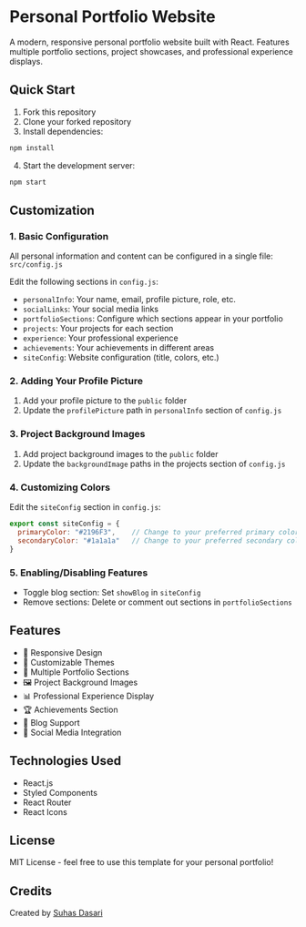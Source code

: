  # Personal Portfolio Website

A modern, responsive personal portfolio website built with React. Features multiple portfolio sections, project showcases, and professional experience displays.

## Quick Start

1. Fork this repository
2. Clone your forked repository
3. Install dependencies:
```bash
npm install
```
4. Start the development server:
```bash
npm start
```

## Customization

### 1. Basic Configuration

All personal information and content can be configured in a single file: `src/config.js`

Edit the following sections in `config.js`:

- `personalInfo`: Your name, email, profile picture, role, etc.
- `socialLinks`: Your social media links
- `portfolioSections`: Configure which sections appear in your portfolio
- `projects`: Your projects for each section
- `experience`: Your professional experience
- `achievements`: Your achievements in different areas
- `siteConfig`: Website configuration (title, colors, etc.)

### 2. Adding Your Profile Picture

1. Add your profile picture to the `public` folder
2. Update the `profilePicture` path in `personalInfo` section of `config.js`

### 3. Project Background Images

1. Add project background images to the `public` folder
2. Update the `backgroundImage` paths in the projects section of `config.js`

### 4. Customizing Colors

Edit the `siteConfig` section in `config.js`:
```javascript
export const siteConfig = {
  primaryColor: "#2196F3",    // Change to your preferred primary color
  secondaryColor: "#1a1a1a"   // Change to your preferred secondary color
}
```

### 5. Enabling/Disabling Features

- Toggle blog section: Set `showBlog` in `siteConfig`
- Remove sections: Delete or comment out sections in `portfolioSections`

## Features

- 📱 Responsive Design
- 🎨 Customizable Themes
- 📂 Multiple Portfolio Sections
- 🖼️ Project Background Images
- 📊 Professional Experience Display
- 🏆 Achievements Section
- 📝 Blog Support
- 🔗 Social Media Integration

## Technologies Used

- React.js
- Styled Components
- React Router
- React Icons

## License

MIT License - feel free to use this template for your personal portfolio!

## Credits

Created by [Suhas Dasari](https://github.com/suhasdasari)
